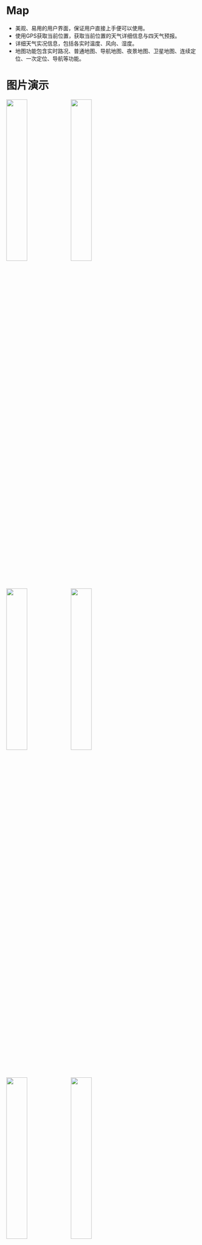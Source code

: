 # Map
* 美观、易用的用户界面，保证用户直接上手便可以使用。
* 使用GPS获取当前位置，获取当前位置的天气详细信息与四天气预报。
* 详细天气实况信息，包括各实时温度、风向、湿度。
* 地图功能包含实时路况、普通地图、导航地图、夜景地图、卫星地图、连续定位、一次定位、导航等功能。
# 图片演示
<img src="https://github.com/ComeOnKissMe/Map/blob/master/1549964072.jpg" height="33%" width="33%"/>
<img src="https://github.com/ComeOnKissMe/Map/blob/master/1549964134(1).jpg" height="33%" width="33%"/>
<img src="https://github.com/ComeOnKissMe/Map/blob/master/1549964152(1).jpg" height="33%" width="33%"/>
<img src="https://github.com/ComeOnKissMe/Map/blob/master/1549964171(1).jpg" height="33%" width="33%"/>
<img src="https://github.com/ComeOnKissMe/Map/blob/master/1549964243(1).jpg" height="33%" width="33%"/>
<img src="https://github.com/ComeOnKissMe/Map/blob/master/1549964259(1).jpg" height="33%" width="33%"/>
<img src="https://github.com/ComeOnKissMe/Map/blob/master/1549964276(1).jpg" height="33%" width="33%"/>
<img src="https://github.com/ComeOnKissMe/Map/blob/master/1549964291(1).jpg" height="33%" width="33%"/>
<img src="https://github.com/ComeOnKissMe/Map/blob/master/1549964310(1).jpg" height="33%" width="33%"/>
<img src="https://github.com/ComeOnKissMe/Map/blob/master/1549964324(1).jpg" height="33%" width="33%"/>
<img src="https://github.com/ComeOnKissMe/Map/blob/master/1549964339(1).jpg.jpg" height="33%" width="33%"/>
<img src="https://github.com/ComeOnKissMe/Map/blob/master/1549964363(1).jpg" height="33%" width="33%"/>
<img src="https://github.com/ComeOnKissMe/Map/blob/master/1549964379(1).jpg" height="33%" width="33%"/>
